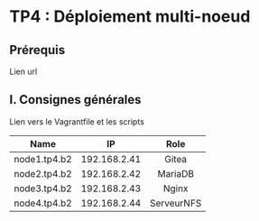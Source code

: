 # TP4 : Déploiement multi-noeud

## Prérequis

Lien url

## I. Consignes générales

Lien vers le Vagrantfile et les scripts

|     Name     |      IP      |    Role    |
| :----------: | :----------: | :--------: |
| node1.tp4.b2 | 192.168.2.41 |   Gitea    |
| node2.tp4.b2 | 192.168.2.42 |  MariaDB   |
| node3.tp4.b2 | 192.168.2.43 |   Nginx    |
| node4.tp4.b2 | 192.168.2.44 | ServeurNFS |
